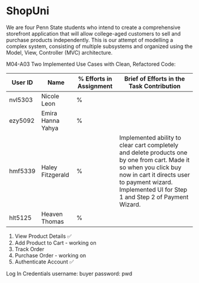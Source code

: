 # ShopUni

We are four Penn State students who intend to create a comprehensive storefront application that will allow college-aged customers to sell and purchase products independently. This is our attempt of modelling a complex system, consisting of multiple subsystems and organized using the Model, View, Controller (MVC) architecture.


M04-A03 Two Implemented Use Cases with Clean, Refactored Code: 

| User ID | Name              | % Efforts in Assignment | Brief of Efforts in the Task Contribution                                                                                                                                                                                   |
|---------|-------------------|-------------------------|-----------------------------------------------------------------------------------------------------------------------------------------------------------------------------------------------------------------------------|
| nvl5303 | Nicole Leon       | %                       |                                                                                                                                                                                                                             |
| ezy5092 | Emira Hanna Yahya | %                       |                                                                                                                                                                                                                             |
| hmf5339 | Haley Fitzgerald  | %                       | Implemented ability to clear cart completely and delete products one by one from cart. Made it so when you click buy now in cart it directs user to payment wizard. Implemented UI for Step 1 and Step 2 of Payment Wizard. |
| hlt5125 | Heaven Thomas     | %                       |                                                                                            
1. View Product Details ✅
2. Add Product to Cart - working on
3. Track Order
4. Purchase Order - working on
5. Authenticate Account ✅

Log In Credentials
username: buyer
password: pwd